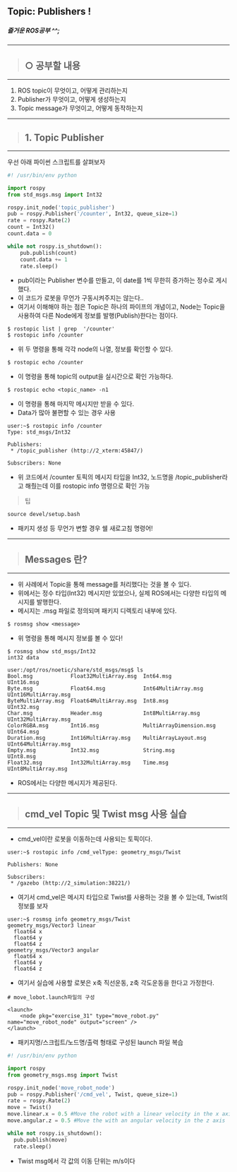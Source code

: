  ## Topic: Publishers !
##### 즐거운 ROS공부 ^^;
---
> ## ○ 공부할 내용
---
1. ROS topic이 무엇이고, 어떻게 관리하는지
2. Publisher가 무엇이고, 어떻게 생성하는지
3. Topic message가 무엇이고, 어떻게 동작하는지
---
> ## 1. Topic Publisher
---
우선 아래 파이썬 스크립트를 살펴보자
``` py
#! /usr/bin/env python

import rospy
from std_msgs.msg import Int32

rospy.init_node('topic_publisher')
pub = rospy.Publisher('/counter', Int32, queue_size=1)
rate = rospy.Rate(2)
count = Int32()
count.data = 0

while not rospy.is_shutdown():
    pub.publish(count)
    count.data += 1
    rate.sleep()
```

- pub이라는 Publisher 변수를 만들고, 이 date를 1씩 무한히 증가하는 정수로 게시했다.
- 이 코드가 로봇을 무언가 구동시켜주지는 않는다..
- 여기서 이해해야 하는 점은 Topic은 하나의 파이프의 개념이고, Node는 Topic을 사용하여 다른 Node에게 정보를 발행(Publish)한다는 점이다.

```
$ rostopic list | grep  '/counter'
$ rostopic info /counter
```
- 위 두 명령을 통해 각각 node의 나열, 정보를 확인할 수 있다.
```
$ rostopic echo /counter
```
- 이 명령을 통해 topic의 output을 실시간으로 확인 가능하다.
```
$ rostopic echo <topic_name> -n1
```
- 이 명령을 통해 마지막 메시지만 받을 수 있다.
- Data가 많아 불편할 수 있는 경우 사용 

```
user:~$ rostopic info /counter
Type: std_msgs/Int32

Publishers:
 * /topic_publisher (http://2_xterm:45847/)

Subscribers: None
```
- 위 코드에서 /counter 토픽의 메시지 타입을 Int32, 노드명을 /topic_publisher라고 해줬는데 이를 rostopic info 명령으로 확인 가능



> 팁

    source devel/setup.bash
- 패키지 생성 등 무언가 변할 경우 쉘 새로고침 명령어!
 

---
> ## Messages 란?
---
- 위 사례에서 Topic을 통해 message를 처리했다는 것을 볼 수 있다.
- 위에서는 정수 타입(Int32) 메시지만 있었으나, 실제 ROS에서는 다양한 타입의 메시지를 발행한다.
- 메시지는 .msg 파일로 정의되며 패키지 디렉토리 내부에 있다.

```
$ rosmsg show <message>
```
- 위 명령을 통해 메시지 정보를 볼 수 있다!
```
$ rosmsg show std_msgs/Int32
int32 data
```
```
user:/opt/ros/noetic/share/std_msgs/msg$ ls
Bool.msg            Float32MultiArray.msg  Int64.msg                UInt16.msg
Byte.msg            Float64.msg            Int64MultiArray.msg      UInt16MultiArray.msg
ByteMultiArray.msg  Float64MultiArray.msg  Int8.msg                 UInt32.msg
Char.msg            Header.msg             Int8MultiArray.msg       UInt32MultiArray.msg
ColorRGBA.msg       Int16.msg              MultiArrayDimension.msg  UInt64.msg
Duration.msg        Int16MultiArray.msg    MultiArrayLayout.msg     UInt64MultiArray.msg
Empty.msg           Int32.msg              String.msg               UInt8.msg
Float32.msg         Int32MultiArray.msg    Time.msg                 UInt8MultiArray.msg
```
- ROS에서는 다양한 메시지가 제공된다.
---
> ## cmd_vel Topic 및 Twist msg 사용 실습
---
- cmd_vel이란 로봇을 이동하는데 사용되는 토픽이다.

```
user:~$ rostopic info /cmd_velType: geometry_msgs/Twist

Publishers: None

Subscribers:
 * /gazebo (http://2_simulation:38221/)
```

- 여기서 cmd_vel은 메시지 타입으로 Twist를 사용하는 것을 볼 수 있는데, Twist의 정보를 보자

```
user:~$ rosmsg info geometry_msgs/Twist
geometry_msgs/Vector3 linear
  float64 x
  float64 y
  float64 z
geometry_msgs/Vector3 angular
  float64 x
  float64 y
  float64 z
```
- 여기서 실습에 사용할 로봇은 x축 직선운동, z축 각도운동을 한다고 가정한다.


```
# move_lobot.launch파일의 구성

<launch>
    <node pkg="exercise_31" type="move_robot.py" name="move_robot_node" output="screen" />
</launch>
```
- 패키지명/스크립트/노드명/출력 형태로 구성된 launch 파일 복습

```py
#! /usr/bin/env python

import rospy
from geometry_msgs.msg import Twist

rospy.init_node('move_robot_node')
pub = rospy.Publisher('/cmd_vel', Twist, queue_size=1)
rate = rospy.Rate(2)
move = Twist()
move.linear.x = 0.5 #Move the robot with a linear velocity in the x axis
move.angular.z = 0.5 #Move the with an angular velocity in the z axis

while not rospy.is_shutdown(): 
  pub.publish(move)
  rate.sleep()
```
- Twist msg에서 각 값의 이동 단위는 m/s이다